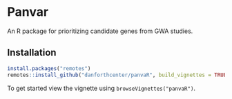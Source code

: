 # Panvar

An R package for prioritizing candidate genes from GWA studies. 


## Installation 

``` r
install.packages("remotes")
remotes::install_github("danforthcenter/panvaR", build_vignettes = TRUE)
```
To get started view the vignette using `browseVignettes("panvaR")`. 
